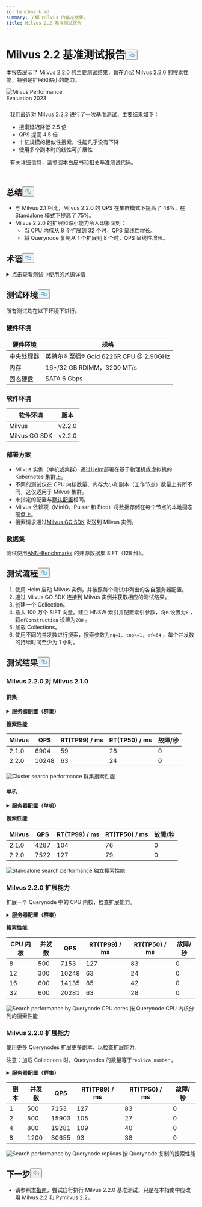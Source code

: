 ```yaml
---
id: benchmark.md
summary: 了解 Milvus 的基准结果。
title: Milvus 2.2 基准测试报告
---
```

<h1 id="Milvus-22-Benchmark-Test-Report" class="common-anchor-header">Milvus 2.2 基准测试报告<button data-href="#Milvus-22-Benchmark-Test-Report" class="anchor-icon" translate="no">
      <svg translate="no"
        aria-hidden="true"
        focusable="false"
        height="20"
        version="1.1"
        viewBox="0 0 16 16"
        width="16"
      >
        <path
          fill="#0092E4"
          fill-rule="evenodd"
          d="M4 9h1v1H4c-1.5 0-3-1.69-3-3.5S2.55 3 4 3h4c1.45 0 3 1.69 3 3.5 0 1.41-.91 2.72-2 3.25V8.59c.58-.45 1-1.27 1-2.09C10 5.22 8.98 4 8 4H4c-.98 0-2 1.22-2 2.5S3 9 4 9zm9-3h-1v1h1c1 0 2 1.22 2 2.5S13.98 12 13 12H9c-.98 0-2-1.22-2-2.5 0-.83.42-1.64 1-2.09V6.25c-1.09.53-2 1.84-2 3.25C6 11.31 7.55 13 9 13h4c1.45 0 3-1.69 3-3.5S14.5 6 13 6z"
        ></path>
      </svg>
    </button></h1><p>本报告展示了 Milvus 2.2.0 的主要测试结果，旨在介绍 Milvus 2.2.0 的搜索性能，特别是扩展和缩小的能力。</p>
<div class="alert note">
  <div style="display: flex;">
      <div style="flex:0.3;">
        <img translate="no" src="https://zilliz.com/images/whitepaper/performance.png" alt="Milvus Performance Evaluation 2023" />
      </div>
  </div>
  <div style="flex:1;padding: 10px;">
    <p>我们最近对 Milvus 2.2.3 进行了一次基准测试，主要结果如下：</p>
    <ul>
      <li>搜索延迟降低 2.5 倍</li>
      <li>QPS 提高 4.5 倍</li>
      <li>十亿规模的相似性搜索，性能几乎没有下降</li>
      <li>使用多个副本时的线性可扩展性</li>
    </ul>
    <p>有关详细信息，请参阅<a href="https://zilliz.com/resources/whitepaper/milvus-performance-benchmark">本白皮书</a>和<a href="https://github.com/zilliztech/VectorDBBench">相关基准测试代码</a>。 </p>
  </div>
</div>
<h2 id="Summary" class="common-anchor-header">总结<button data-href="#Summary" class="anchor-icon" translate="no">
      <svg translate="no"
        aria-hidden="true"
        focusable="false"
        height="20"
        version="1.1"
        viewBox="0 0 16 16"
        width="16"
      >
        <path
          fill="#0092E4"
          fill-rule="evenodd"
          d="M4 9h1v1H4c-1.5 0-3-1.69-3-3.5S2.55 3 4 3h4c1.45 0 3 1.69 3 3.5 0 1.41-.91 2.72-2 3.25V8.59c.58-.45 1-1.27 1-2.09C10 5.22 8.98 4 8 4H4c-.98 0-2 1.22-2 2.5S3 9 4 9zm9-3h-1v1h1c1 0 2 1.22 2 2.5S13.98 12 13 12H9c-.98 0-2-1.22-2-2.5 0-.83.42-1.64 1-2.09V6.25c-1.09.53-2 1.84-2 3.25C6 11.31 7.55 13 9 13h4c1.45 0 3-1.69 3-3.5S14.5 6 13 6z"
        ></path>
      </svg>
    </button></h2><ul>
<li>与 Milvus 2.1 相比，Milvus 2.2.0 的 QPS 在集群模式下提高了 48%，在 Standalone 模式下提高了 75%。</li>
<li>Milvus 2.2.0 的扩展和缩小能力令人印象深刻：<ul>
<li>当 CPU 内核从 8 个扩展到 32 个时，QPS 呈线性增长。</li>
<li>将 Querynode 复制从 1 个扩展到 8 个时，QPS 呈线性增长。</li>
</ul></li>
</ul>
<h2 id="Terminology" class="common-anchor-header">术语<button data-href="#Terminology" class="anchor-icon" translate="no">
      <svg translate="no"
        aria-hidden="true"
        focusable="false"
        height="20"
        version="1.1"
        viewBox="0 0 16 16"
        width="16"
      >
        <path
          fill="#0092E4"
          fill-rule="evenodd"
          d="M4 9h1v1H4c-1.5 0-3-1.69-3-3.5S2.55 3 4 3h4c1.45 0 3 1.69 3 3.5 0 1.41-.91 2.72-2 3.25V8.59c.58-.45 1-1.27 1-2.09C10 5.22 8.98 4 8 4H4c-.98 0-2 1.22-2 2.5S3 9 4 9zm9-3h-1v1h1c1 0 2 1.22 2 2.5S13.98 12 13 12H9c-.98 0-2-1.22-2-2.5 0-.83.42-1.64 1-2.09V6.25c-1.09.53-2 1.84-2 3.25C6 11.31 7.55 13 9 13h4c1.45 0 3-1.69 3-3.5S14.5 6 13 6z"
        ></path>
      </svg>
    </button></h2><p><details>
<summary>点击查看测试中使用的术语详情</summary>
<table class="terminology">
<thead>
<tr>
<th>术语</th>
<th>说明</th>
</tr>
</thead>
<tbody>
<tr>
<td>nq</td>
<td>一次搜索请求中要搜索的向量数量</td>
</tr>
<tr>
<td>topk</td>
<td>搜索请求中每个向量（以 nq 为单位）的最近向量数</td>
</tr>
<tr>
<td>ef</td>
<td><a href="https://milvus.io/docs/v2.2.x/index.md">HNSW 索引</a>特有的搜索参数</td>
</tr>
<tr>
<td>RT</td>
<td>从发送请求到接收响应的响应时间</td>
</tr>
<tr>
<td>QPS</td>
<td>每秒成功处理的搜索请求数</td>
</tr>
</tbody>
</table>
</details></p>
<h2 id="Test-environment" class="common-anchor-header">测试环境<button data-href="#Test-environment" class="anchor-icon" translate="no">
      <svg translate="no"
        aria-hidden="true"
        focusable="false"
        height="20"
        version="1.1"
        viewBox="0 0 16 16"
        width="16"
      >
        <path
          fill="#0092E4"
          fill-rule="evenodd"
          d="M4 9h1v1H4c-1.5 0-3-1.69-3-3.5S2.55 3 4 3h4c1.45 0 3 1.69 3 3.5 0 1.41-.91 2.72-2 3.25V8.59c.58-.45 1-1.27 1-2.09C10 5.22 8.98 4 8 4H4c-.98 0-2 1.22-2 2.5S3 9 4 9zm9-3h-1v1h1c1 0 2 1.22 2 2.5S13.98 12 13 12H9c-.98 0-2-1.22-2-2.5 0-.83.42-1.64 1-2.09V6.25c-1.09.53-2 1.84-2 3.25C6 11.31 7.55 13 9 13h4c1.45 0 3-1.69 3-3.5S14.5 6 13 6z"
        ></path>
      </svg>
    </button></h2><p>所有测试均在以下环境下进行。</p>
<h3 id="Hardware-environment" class="common-anchor-header">硬件环境</h3><table>
<thead>
<tr><th>硬件环境</th><th>规格</th></tr>
</thead>
<tbody>
<tr><td>中央处理器</td><td>英特尔® 至强® Gold 6226R CPU @ 2.90GHz</td></tr>
<tr><td>内存</td><td>16*/32 GB RDIMM，3200 MT/s</td></tr>
<tr><td>固态硬盘</td><td>SATA 6 Gbps</td></tr>
</tbody>
</table>
<h3 id="Software-environment" class="common-anchor-header">软件环境</h3><table>
<thead>
<tr><th>软件环境</th><th>版本</th></tr>
</thead>
<tbody>
<tr><td>Milvus</td><td>v2.2.0</td></tr>
<tr><td>Milvus GO SDK</td><td>v2.2.0</td></tr>
</tbody>
</table>
<h3 id="Deployment-scheme" class="common-anchor-header">部署方案</h3><ul>
<li>Milvus 实例（单机或集群）通过<a href="https://milvus.io/docs/install_standalone-helm.md">Helm</a>部署在基于物理机或虚拟机的 Kubernetes 集群上。</li>
<li>不同的测试仅在 CPU 内核数量、内存大小和副本（工作节点）数量上有所不同，这仅适用于 Milvus 集群。</li>
<li>未指定的配置与<a href="https://github.com/milvus-io/milvus-helm/blob/master/charts/milvus/values.yaml">默认配置</a>相同。</li>
<li>Milvus 依赖项（MinIO、Pulsar 和 Etcd）将数据存储在每个节点的本地固态硬盘上。</li>
<li>搜索请求通过<a href="https://github.com/milvus-io/milvus-sdk-go/tree/master/tests">Milvus GO SDK</a> 发送到 Milvus 实例。</li>
</ul>
<h3 id="Data-sets" class="common-anchor-header">数据集</h3><p>测试使用<a href="https://github.com/erikbern/ann-benchmarks/#data-sets">ANN-Benchmarks</a> 的开源数据集 SIFT（128 维）。</p>
<h2 id="Test-pipeline" class="common-anchor-header">测试流程<button data-href="#Test-pipeline" class="anchor-icon" translate="no">
      <svg translate="no"
        aria-hidden="true"
        focusable="false"
        height="20"
        version="1.1"
        viewBox="0 0 16 16"
        width="16"
      >
        <path
          fill="#0092E4"
          fill-rule="evenodd"
          d="M4 9h1v1H4c-1.5 0-3-1.69-3-3.5S2.55 3 4 3h4c1.45 0 3 1.69 3 3.5 0 1.41-.91 2.72-2 3.25V8.59c.58-.45 1-1.27 1-2.09C10 5.22 8.98 4 8 4H4c-.98 0-2 1.22-2 2.5S3 9 4 9zm9-3h-1v1h1c1 0 2 1.22 2 2.5S13.98 12 13 12H9c-.98 0-2-1.22-2-2.5 0-.83.42-1.64 1-2.09V6.25c-1.09.53-2 1.84-2 3.25C6 11.31 7.55 13 9 13h4c1.45 0 3-1.69 3-3.5S14.5 6 13 6z"
        ></path>
      </svg>
    </button></h2><ol>
<li>使用 Helm 启动 Milvus 实例，并按照每个测试中列出的各自服务器配置。</li>
<li>通过 Milvus GO SDK 连接到 Milvus 实例并获取相应的测试结果。</li>
<li>创建一个 Collection。</li>
<li>插入 100 万个 SIFT 向量。建立 HNSW 索引并配置索引参数，将<code translate="no">M</code> 设置为<code translate="no">8</code> ，将<code translate="no">efConstruction</code> 设置为<code translate="no">200</code> 。</li>
<li>加载 Collections。</li>
<li>使用不同的并发数进行搜索，搜索参数为<code translate="no">nq=1, topk=1, ef=64</code> ，每个并发数的持续时间至少为 1 小时。</li>
</ol>
<h2 id="Test-results" class="common-anchor-header">测试结果<button data-href="#Test-results" class="anchor-icon" translate="no">
      <svg translate="no"
        aria-hidden="true"
        focusable="false"
        height="20"
        version="1.1"
        viewBox="0 0 16 16"
        width="16"
      >
        <path
          fill="#0092E4"
          fill-rule="evenodd"
          d="M4 9h1v1H4c-1.5 0-3-1.69-3-3.5S2.55 3 4 3h4c1.45 0 3 1.69 3 3.5 0 1.41-.91 2.72-2 3.25V8.59c.58-.45 1-1.27 1-2.09C10 5.22 8.98 4 8 4H4c-.98 0-2 1.22-2 2.5S3 9 4 9zm9-3h-1v1h1c1 0 2 1.22 2 2.5S13.98 12 13 12H9c-.98 0-2-1.22-2-2.5 0-.83.42-1.64 1-2.09V6.25c-1.09.53-2 1.84-2 3.25C6 11.31 7.55 13 9 13h4c1.45 0 3-1.69 3-3.5S14.5 6 13 6z"
        ></path>
      </svg>
    </button></h2><h3 id="Milvus-220-vs-Milvus-210" class="common-anchor-header">Milvus 2.2.0 对 Milvus 2.1.0</h3><h4 id="Cluster" class="common-anchor-header">群集</h4><p><details>
<summary><b>服务器配置（群集）</b></summary><code translate="no">yaml queryNode: replicas: 1 resources: limits: cpu: &quot;12.0&quot; memory: 8Gi requests: cpu: &quot;12.0&quot; memory: 8Gi</code></details></p>
<p><strong>搜索性能</strong></p>
<table>
<thead>
<tr><th>Milvus</th><th>QPS</th><th>RT(TP99) / ms</th><th>RT(TP50) / ms</th><th>故障/秒</th></tr>
</thead>
<tbody>
<tr><td>2.1.0</td><td>6904</td><td>59</td><td>28</td><td>0</td></tr>
<tr><td>2.2.0</td><td>10248</td><td>63</td><td>24</td><td>0</td></tr>
</tbody>
</table>
<p>
  
   <span class="img-wrapper"> <img translate="no" src="/docs/v2.5.x/assets/cluster_search_performance_210_vs_220.png" alt="Cluster search performance" class="doc-image" id="cluster-search-performance" />
   </span> <span class="img-wrapper"> <span>群集搜索性能</span> </span></p>
<h4 id="Standalone" class="common-anchor-header">单机</h4><p><details>
<summary><b>服务器配置（单机）</b></summary><code translate="no">yaml standalone: replicas: 1 resources: limits: cpu: &quot;12.0&quot; memory: 16Gi requests: cpu: &quot;12.0&quot; memory: 16Gi</code></details></p>
<p><strong>搜索性能</strong></p>
<table>
<thead>
<tr><th>Milvus</th><th>QPS</th><th>RT(TP99) / ms</th><th>RT(TP50) / ms</th><th>故障/秒</th></tr>
</thead>
<tbody>
<tr><td>2.1.0</td><td>4287</td><td>104</td><td>76</td><td>0</td></tr>
<tr><td>2.2.0</td><td>7522</td><td>127</td><td>79</td><td>0</td></tr>
</tbody>
</table>
<p>
  
   <span class="img-wrapper"> <img translate="no" src="/docs/v2.5.x/assets/standalone_search_performance_210_vs_220.png" alt="Standalone search performance" class="doc-image" id="standalone-search-performance" />
   </span> <span class="img-wrapper"> <span>独立搜索性能</span> </span></p>
<h3 id="Milvus-220-Scale-up" class="common-anchor-header">Milvus 2.2.0 扩展能力</h3><p>扩展一个 Querynode 中的 CPU 内核，检查扩展能力。</p>
<p><details>
<summary><b>服务器配置（群集）</b></summary><code translate="no">yaml queryNode: replicas: 1 resources: limits: cpu: &quot;8.0&quot; /&quot;12.0&quot; /&quot;16.0&quot; /&quot;32.0&quot; memory: 8Gi requests: cpu: &quot;8.0&quot; /&quot;12.0&quot; /&quot;16.0&quot; /&quot;32.0&quot; memory: 8Gi</code></details></p>
<p><strong>搜索性能</strong></p>
<table>
<thead>
<tr><th>CPU 内核</th><th>并发数</th><th>QPS</th><th>RT(TP99) / ms</th><th>RT(TP50) / ms</th><th>故障/秒</th></tr>
</thead>
<tbody>
<tr><td>8</td><td>500</td><td>7153</td><td>127</td><td>83</td><td>0</td></tr>
<tr><td>12</td><td>300</td><td>10248</td><td>63</td><td>24</td><td>0</td></tr>
<tr><td>16</td><td>600</td><td>14135</td><td>85</td><td>42</td><td>0</td></tr>
<tr><td>32</td><td>600</td><td>20281</td><td>63</td><td>28</td><td>0</td></tr>
</tbody>
</table>
<p>
  
   <span class="img-wrapper"> <img translate="no" src="/docs/v2.5.x/assets/search_performance_by_querynode_cpu_cores.png" alt="Search performance by Querynode CPU cores" class="doc-image" id="search-performance-by-querynode-cpu-cores" />
   </span> <span class="img-wrapper"> <span>按 Querynode CPU 内核分列的搜索性能</span> </span></p>
<h3 id="Milvus-220-Scale-out" class="common-anchor-header">Milvus 2.2.0 扩展能力</h3><p>使用更多 Querynodes 扩展更多副本，以检查扩展能力。</p>
<div class="alert note">
<p>注意：加载 Collections 时，Querynodes 的数量等于<code translate="no">replica_number</code> 。</p>
</div>
<p><details>
<summary><b>服务器配置（群集）</b></summary><code translate="no">yaml queryNode: replicas: 1 / 2 / 4 / 8 resources: limits: cpu: &quot;8.0&quot; memory: 8Gi requests: cpu: &quot;8.0&quot; memory: 8Gi</code></details></p>
<table>
<thead>
<tr><th>副本</th><th>并发数</th><th>QPS</th><th>RT(TP99) / ms</th><th>RT(TP50) / ms</th><th>故障/秒</th></tr>
</thead>
<tbody>
<tr><td>1</td><td>500</td><td>7153</td><td>127</td><td>83</td><td>0</td></tr>
<tr><td>2</td><td>500</td><td>15903</td><td>105</td><td>27</td><td>0</td></tr>
<tr><td>4</td><td>800</td><td>19281</td><td>109</td><td>40</td><td>0</td></tr>
<tr><td>8</td><td>1200</td><td>30655</td><td>93</td><td>38</td><td>0</td></tr>
</tbody>
</table>
<p>
  
   <span class="img-wrapper"> <img translate="no" src="/docs/v2.5.x/assets/search_performance_by_querynode_replicas.png" alt="Search performance by Querynode replicas" class="doc-image" id="search-performance-by-querynode-replicas" />
   </span> <span class="img-wrapper"> <span>按 Querynode 复制的搜索性能</span> </span></p>
<h2 id="Whats-next" class="common-anchor-header">下一步<button data-href="#Whats-next" class="anchor-icon" translate="no">
      <svg translate="no"
        aria-hidden="true"
        focusable="false"
        height="20"
        version="1.1"
        viewBox="0 0 16 16"
        width="16"
      >
        <path
          fill="#0092E4"
          fill-rule="evenodd"
          d="M4 9h1v1H4c-1.5 0-3-1.69-3-3.5S2.55 3 4 3h4c1.45 0 3 1.69 3 3.5 0 1.41-.91 2.72-2 3.25V8.59c.58-.45 1-1.27 1-2.09C10 5.22 8.98 4 8 4H4c-.98 0-2 1.22-2 2.5S3 9 4 9zm9-3h-1v1h1c1 0 2 1.22 2 2.5S13.98 12 13 12H9c-.98 0-2-1.22-2-2.5 0-.83.42-1.64 1-2.09V6.25c-1.09.53-2 1.84-2 3.25C6 11.31 7.55 13 9 13h4c1.45 0 3-1.69 3-3.5S14.5 6 13 6z"
        ></path>
      </svg>
    </button></h2><ul>
<li>请参照<a href="https://milvus.io/blog/2022-08-16-A-Quick-Guide-to-Benchmarking-Milvus-2-1.md">本指南</a>，尝试自行执行 Milvus 2.2.0 基准测试，只是在本指南中应改用 Milvus 2.2 和 Pymilvus 2.2。</li>
</ul>
